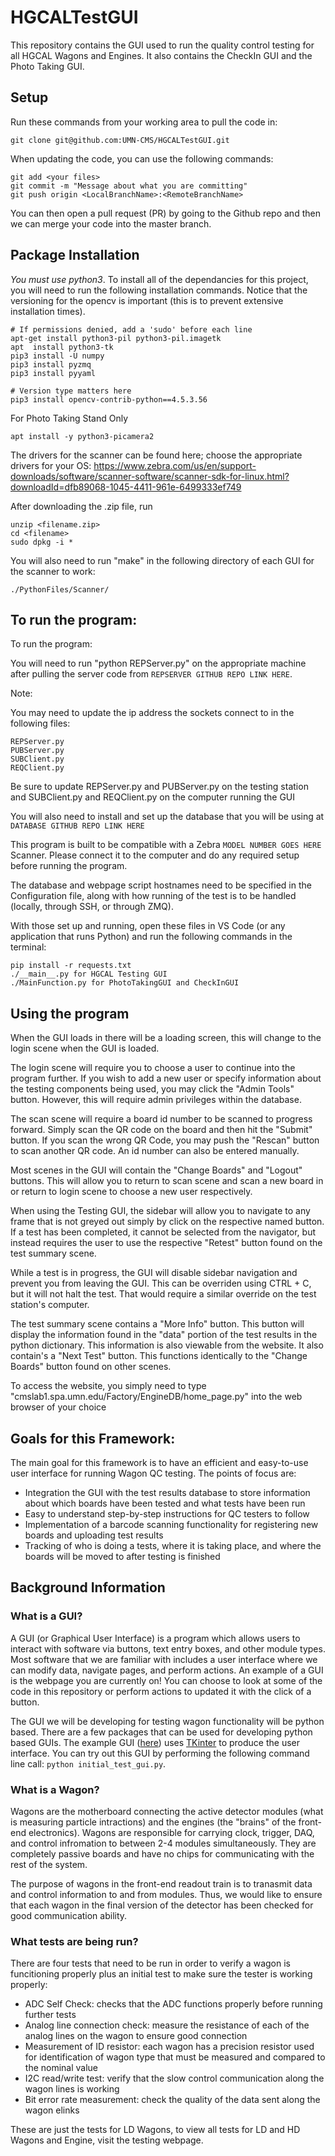 


# HGCALTestGUI

This repository contains the GUI used to run the quality control testing for all HGCAL Wagons and Engines.
It also contains the CheckIn GUI and the Photo Taking GUI.

## Setup 

Run these commands from your working area to pull the code in:

    git clone git@github.com:UMN-CMS/HGCALTestGUI.git
    
When updating the code, you can use the following commands:
    
    git add <your files>
    git commit -m "Message about what you are committing"
    git push origin <LocalBranchName>:<RemoteBranchName>
    
You can then open a pull request (PR) by going to the Github repo and then we can merge your code into the master branch. 

## Package Installation
_You must use python3_. To install all of the dependancies for this project, you will need to run the following installation commands. Notice that the versioning for the opencv is important (this is to prevent extensive installation times). 
```
# If permissions denied, add a 'sudo' before each line
apt-get install python3-pil python3-pil.imagetk
apt  install python3-tk
pip3 install -U numpy
pip3 install pyzmq
pip3 install pyyaml

# Version type matters here
pip3 install opencv-contrib-python==4.5.3.56 
```
For Photo Taking Stand Only
```
apt install -y python3-picamera2
```
The drivers for the scanner can be found here; choose the appropriate drivers for your OS:
https://www.zebra.com/us/en/support-downloads/software/scanner-software/scanner-sdk-for-linux.html?downloadId=dfb89068-1045-4411-961e-6499333ef749

After downloading the .zip file, run
```
unzip <filename.zip>
cd <filename>
sudo dpkg -i *
```

You will also need to run "make" in the following directory of each GUI for the scanner to work:
```
./PythonFiles/Scanner/
```

## To run the program:

To run the program:

You will need to run "python REPServer.py" on the appropriate machine after pulling the server code from `REPSERVER GITHUB REPO LINK HERE`.

Note:


You may need to update the ip address the sockets connect to in the following files:

```
REPServer.py
PUBServer.py
SUBClient.py
REQClient.py

``` 
Be sure to update REPServer.py and PUBServer.py on the testing station and SUBClient.py and REQClient.py on the computer running the GUI

You will also need to install and set up the database that you will be using at `DATABASE GITHUB REPO LINK HERE`

This program is built to be compatible with a Zebra `MODEL NUMBER GOES HERE` Scanner. Please connect it to the computer and do any required setup before running the program. 

The database and webpage script hostnames need to be specified in the Configuration file, along with how running of the test is to be handled (locally, through SSH, or through ZMQ).

With those set up and running, open these files in VS Code (or any application that runs Python) and run the following commands in the terminal:

```
pip install -r requests.txt
./__main__.py for HGCAL Testing GUI
./MainFunction.py for PhotoTakingGUI and CheckInGUI

```
## Using the program

When the GUI loads in there will be a loading screen, this will change to the login scene when the GUI is loaded.

The login scene will require you to choose a user to continue into the program further. If you wish to add a new user or specify information about the testing components being used, you may click the "Admin Tools" button. However, this will require admin privileges within the database.

The scan scene will require a board id number to be scanned to progress forward. Simply scan the QR code on the board and then hit the "Submit" button. If you scan the wrong QR Code, you may push the "Rescan" button to scan another QR code. An id number can also be entered manually.
 
Most scenes in the GUI will contain the "Change Boards" and "Logout" buttons. This will allow you to return to scan scene and scan a new board in or return to login scene to choose a new user respectively.

When using the Testing GUI, the sidebar will allow you to navigate to any frame that is not greyed out simply by click on the respective named button. If a test has been completed, it cannot be selected from the navigator, but instead requires the user to use the respective "Retest" button found on the test summary scene.

While a test is in progress, the GUI will disable sidebar navigation and prevent you from leaving the GUI. This can be overriden using CTRL + C, but it will not halt the test. That would require a similar override on the test station's computer.

The test summary scene contains a "More Info" button. This button will display the information found in the "data" portion of the test results in the python dictionary. This information is also viewable from the website. It also contain's a "Next Test" button. This functions identically to the "Change Boards" button found on other scenes.

To access the website, you simply need to type "cmslab1.spa.umn.edu/Factory/EngineDB/home_page.py" into the web browser of your choice
 

## Goals for this Framework:

The main goal for this framework is to have an efficient and easy-to-use user interface for running Wagon QC testing. The points of focus are:
- Integration the GUI with the test results database to store information about which boards have been tested and what tests have been run
- Easy to understand step-by-step instructions for QC testers to follow
- Implementation of a barcode scanning functionality for registering new boards and uploading test results
- Tracking of who is doing a tests, where it is taking place, and where the boards will be moved to after testing is finished

## Background Information

### What is a GUI?

A GUI (or Graphical User Interface) is a program which allows users to interact with software via buttons, text entry boxes, and other module types. Most software that we are familiar with includes a user interface where we can modify data, navigate pages, and perform actions. An example of a GUI is the webpage you are currently on! You can choose to look at some of the code in this repository or perform actions to updated it with the click of a button. 

The GUI we will be developing for testing wagon functionality will be python based. There are a few packages that can be used for developing python based GUIs. The example GUI ([here](gui/initial_test_gui.py)) uses [TKinter](https://docs.python.org/3/library/tkinter.html) to produce the user interface. You can try out this GUI by performing the following command line call: `python initial_test_gui.py`.

### What is a Wagon?

Wagons are the motherboard connecting the active detector modules (what is measuring particle intractions) and the engines (the "brains" of the front-end electronics). Wagons are responsible for carrying clock, trigger, DAQ, and control infromation to between 2-4 modules simultaneously. They are completely passive boards and have no chips for communicating with the rest of the system. 

The purpose of wagons in the front-end readout train is to tranasmit data and control information to and from modules. Thus, we would like to ensure that each wagon in the final version of the detector has been checked for good communication ability.

### What tests are being run?

There are four tests that need to be run in order to verify a wagon is funcitioning properly plus an initial test to make sure the tester is working properly:

- ADC Self Check: checks that the ADC functions properly before running further tests
- Analog line connection check: measure the resistance of each of the analog lines on the wagon to ensure good connection
- Measurement of ID resistor: each wagon has a precision resistor used for identification of wagon type that must be measured and compared to the nominal value
- I2C read/write test: verify that the slow control communication along the wagon lines is working
- Bit error rate measurement: check the quality of the data sent along the wagon elinks

These are just the tests for LD Wagons, to view all tests for LD and HD Wagons and Engine, visit the testing webpage.
